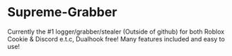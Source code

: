 # Supreme-Grabber
Currently the #1 logger/grabber/stealer (Outside of github) for both Roblox Cookie &amp; Discord e.t.c, Dualhook free! Many features included and easy to use!
